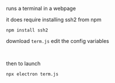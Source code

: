 runs a terminal in a webpage

it does require installing ssh2 from npm

```
npm install ssh2
```

download ``` term.js ``` edit the config variables

<br>

then to launch 

```
npx electron term.js
```






